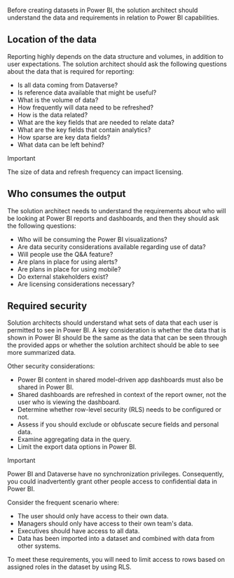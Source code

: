 Before creating datasets in Power BI, the solution architect should understand the data and requirements in relation to Power BI capabilities.

## Location of the data

Reporting highly depends on the data structure and volumes, in addition to user expectations. The solution architect should ask the following questions about the data that is required for reporting:

- Is all data coming from Dataverse?
- Is reference data available that might be useful?
- What is the volume of data?
- How frequently will data need to be refreshed?
- How is the data related?
- What are the key fields that are needed to relate data?
- What are the key fields that contain analytics?
- How sparse are key data fields?
- What data can be left behind?

> [!IMPORTANT]
> The size of data and refresh frequency can impact licensing.

## Who consumes the output

The solution architect needs to understand the requirements about who will be looking at Power BI reports and dashboards, and then they should ask the following questions:

- Who will be consuming the Power BI visualizations?
- Are data security considerations available regarding use of data?
- Will people use the Q&A feature?
- Are plans in place for using alerts?
- Are plans in place for using mobile?
- Do external stakeholders exist?
- Are licensing considerations necessary?

## Required security

Solution architects should understand what sets of data that each user is permitted to see in Power BI. A key consideration is whether the data that is shown in Power BI should be the same as the data that can be seen through the provided apps or whether the solution architect should be able to see more summarized data.

Other security considerations:

- Power BI content in shared model-driven app dashboards must also be shared in Power BI.
- Shared dashboards are refreshed in context of the report owner, not the user who is viewing the dashboard.
- Determine whether row-level security (RLS) needs to be configured or not.
- Assess if you should exclude or obfuscate secure fields and personal data.
- Examine aggregating data in the query.
- Limit the export data options in Power BI.

> [!IMPORTANT]
> Power BI and Dataverse have no synchronization privileges. Consequently, you could inadvertently grant other people access to confidential data in Power BI.

Consider the frequent scenario where:

- The user should only have access to their own data.
- Managers should only have access to their own team's data.
- Executives should have access to all data.
- Data has been imported into a dataset and combined with data from other systems.

To meet these requirements, you will need to limit access to rows based on assigned roles in the dataset by using RLS.
